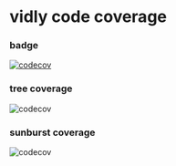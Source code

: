 # vidly code coverage

### badge
[![codecov](https://codecov.io/gh/koradiyakaushal/vidly/branch/main/graph/badge.svg?token=JEKGY7K3GB)](https://codecov.io/gh/koradiyakaushal/vidly)

### tree coverage
![codecov](https://codecov.io/gh/koradiyakaushal/vidly/branch/main/graphs/tree.svg?token=JEKGY7K3GB)

### sunburst coverage
![codecov](https://codecov.io/gh/koradiyakaushal/vidly/branch/main/graphs/sunburst.svg?token=JEKGY7K3GB)
